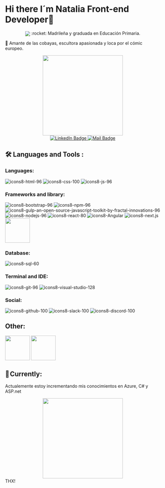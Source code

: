 # Hi there I´m Natalia Front-end Developer👋
<p align="center"><img align="center" src="https://readme-typing-svg.herokuapp.com/?font=Jetbrains&pause=1000&repeat=false&color=B6B6B6&center=true&width=460&vCenter=true&lines=Te+doy+la+Bienvenida,+😊"</p>
:rocket: Madrileña y graduada en Educación Primaria.

:hamster: Amante de las cobayas, escultora apasionada y loca por el cómic europeo.

<div id="header" align="center">
  <img width="260" height="260" src="https://github.com/Natalia-GP/Natalia-GP/assets/112758485/0b974140-1851-4b04-bef3-e019d49b763f">
</div>
<div id="badges" align="center">
  <a href="https://www.linkedin.com/in/natalia-gomez-perez/" target="_blank">
    <img src="https://img.shields.io/badge/LinkedIn-purple?style=for-the-badge&logo=linkedin&logoColor=white" alt="LinkedIn Badge"/>
  </a>
     <a href="mailto:nataliag86@yahoo.es" target="_blank">
    <img src="https://img.shields.io/badge/Gmail-D14836?style=for-the-badge&logo=gmail&logoColor=white" alt="Mail Badge"/>
  </a>
</div> 

## 🛠️ Languages and Tools :

### Languages:
![icons8-html-96](https://github.com/Natalia-GP/Natalia-GP/assets/112758485/3638e25e-62eb-4af3-835e-714280f53686)
![icons8-css-100](https://github.com/Natalia-GP/Natalia-GP/assets/112758485/55ad5432-c3ae-43b9-9d4d-882e0a159584)
![icons8-js-96](https://github.com/Natalia-GP/Natalia-GP/assets/112758485/0cf3ad86-351a-424a-9526-0528aa0dcdda)

 ### Frameworks and library:
 
![icons8-bootstrap-96](https://github.com/Natalia-GP/Natalia-GP/assets/112758485/55cd4926-f160-4750-aca3-f26e3eda8ea8)
![icons8-npm-96](https://github.com/Natalia-GP/Natalia-GP/assets/112758485/798fdca1-6713-48aa-9463-3b4bec716b58)
![icons8-gulp-an-open-source-javascript-toolkit-by-fractal-innovations-96](https://github.com/Natalia-GP/Natalia-GP/assets/112758485/7f4c602b-ccb6-4484-abd5-d1d772985d8f)
![icons8-nodejs-96](https://github.com/Natalia-GP/Natalia-GP/assets/112758485/914d7094-721c-4882-9fe4-d75f87e15e9a)
![icons8-react-80](https://github.com/Natalia-GP/Natalia-GP/assets/112758485/3f3fba6c-882d-4ea7-9790-b9c329500772)
![icons8-Angular](https://github.com/Natalia-GP/Natalia-GP/assets/112758485/0c9bdabd-10a9-4cfc-842b-f44b86c4ae47)
![icons8-next.js](https://github.com/Natalia-GP/Natalia-GP/assets/112758485/b9f0e671-0f9a-4ca1-acb0-9d7e822221df)
<img width="80" height="80" src="https://cdn.jsdelivr.net/gh/devicons/devicon/icons/typescript/typescript-original.svg" />
          


### Database:
![icons8-sql-60](https://github.com/Natalia-GP/Natalia-GP/assets/112758485/3831868a-ae1d-4ad0-81e2-0de5e5cca3bf)

### Terminal and IDE:
![icons8-git-96](https://github.com/Natalia-GP/Natalia-GP/assets/112758485/f7069241-e832-4f29-a7c3-4faee1547529)
![icons8-visual-studio-128](https://github.com/Natalia-GP/Natalia-GP/assets/112758485/7764e728-3efb-4a25-bdd1-3f54a1358d77)
 ### Social:
![icons8-github-100](https://github.com/Natalia-GP/Natalia-GP/assets/112758485/3a30d736-774c-43ab-b2e4-4e9f0d5490ff)
![icons8-slack-100](https://github.com/Natalia-GP/Natalia-GP/assets/112758485/b67b082e-a5f4-4848-b196-a9bf689d78d1)
![icons8-discord-100](https://github.com/Natalia-GP/Natalia-GP/assets/112758485/79db725e-1381-45c6-8b18-54036bf87a37)

## Other:
<img width="80" height="80" aling="center" src="https://cdn.jsdelivr.net/gh/devicons/devicon/icons/figma/figma-original.svg" />
<img  width="80" height="80" src="https://cdn.jsdelivr.net/gh/devicons/devicon/icons/canva/canva-original.svg" />
         
          
 ## 🎯 Currently:
 Actualemente estoy incrementando mis conocimientos en Azure, C# y ASP.net
  <div id="" align="center">
  <img width="260" height="260" src="https://github.com/Natalia-GP/Natalia-GP/assets/112758485/5ef4ee73-e935-45e3-875b-023b69a17909">
</div>
THX!


